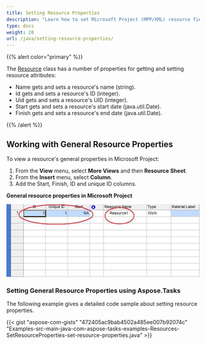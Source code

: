 ```yaml
---
title: Setting Resource Properties
description: "Learn how to set Microsoft Project (MPP/XML) resource fields using Aspose.Tasks for Java."
type: docs
weight: 20
url: /java/setting-resource-properties/
---
```


{{% alert color="primary" %}}

The [Resource](https://reference.aspose.com/tasks/java/com.aspose.tasks/Resource) class has a number of properties for getting and setting resource attributes:

- Name gets and sets a resource's name (string).
- Id gets and sets a resource's ID (integer).
- Uid gets and sets a resource's UID (integer).
- Start gets and sets a resource's start date (java.util.Date).
- Finish gets and sets a resource's end date (java.util.Date).

{{% /alert %}}

## **Working with General Resource Properties**
To view a resource's general properties in Microsoft Project:

1. From the **View** menu, select **More Views** and then **Resource Sheet**.
2. From the **Insert** menu, select **Column**.
3. Add the Start, Finish, ID and unique ID columns.

**General resource properties in Microsoft Project**

![show general resource properties in Microsoft Project](setting-resource-properties_1.png)

### **Setting General Resource Properties using Aspose.Tasks**
The following example gives a detailed code sample about setting resource properties.

{{< gist "aspose-com-gists" "472405ac9bab4502a485ee007b92074c" "Examples-src-main-java-com-aspose-tasks-examples-Resources-SetResourceProperties-set-resource-properties.java" >}}
